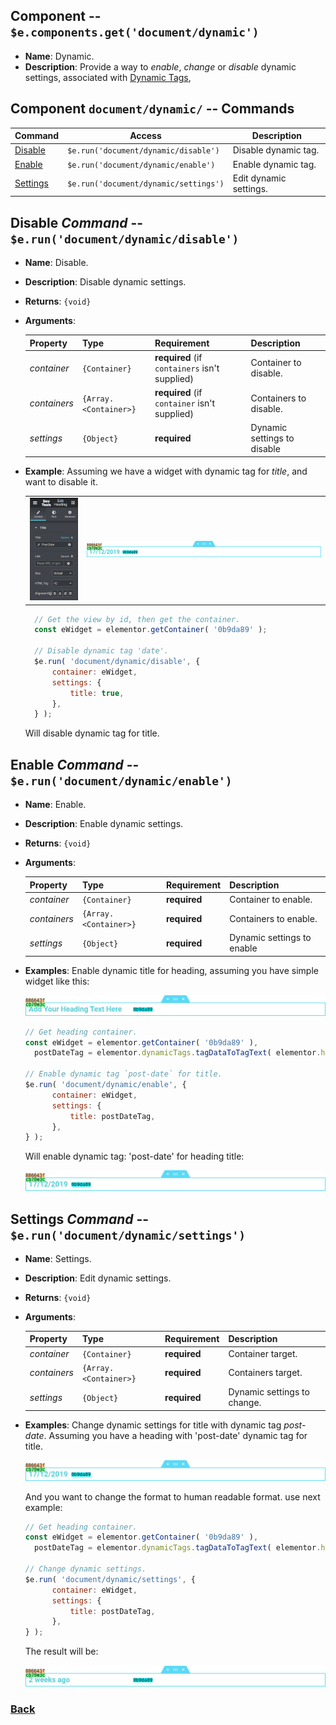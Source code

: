 ## Component -- `$e.components.get('document/dynamic')`

*  **Name**: Dynamic.
*  **Description**: Provide a way to _enable_, _change_ or _disable_ dynamic settings, associated with [Dynamic Tags](https://developers.elementor.com/dynamic-tags/),

## Component `document/dynamic/` -- Commands
| Command                                                         | Access                                  | Description
|-----------------------------------------------------------------|-----------------------------------------|-----------------------------------------
| [Disable](#disable-command----erundocumentdynamicdisable)       | `$e.run('document/dynamic/disable')`    | Disable dynamic tag.
| [Enable](#enable-command----erundocumentdynamicenable)          | `$e.run('document/dynamic/enable')`     | Enable dynamic tag.
| [Settings](#settings-command----erundocumentdynamicsettings)    | `$e.run('document/dynamic/settings')`   | Edit dynamic settings.


## Disable _Command_ -- `$e.run('document/dynamic/disable')`
*  **Name**: Disable.
*  **Description**: Disable dynamic settings.
*  **Returns**: `{void}`
*  **Arguments**:

   | Property     | Type                  | Requirement   | Description |
   |---           |---                    |---            |---|
   | _container_  | `{Container}`         | **required** (if `containers` isn't supplied)  | Container to disable.
   | _containers_ | `{Array.<Container>}` | **required** (if `container` isn't supplied)  | Containers to disable.
   | _settings_   | `{Object}`             | **required**  | Dynamic settings to disable <TODO EXPLAIN WHY>

* **Example**:
  Assuming we have a widget with dynamic tag for *title*, and want to disable it.

  |    |    |
  |---:|:---|
  | ![edit-heading-with-dynamic-title-date](./_images/edit-heading-with-dynamic-title-date.png) | ![widget-heading-with-dynamic-title-date](./_images/widget-heading-with-dynamic-title-date.png)

    ```javascript
      // Get the view by id, then get the container.
      const eWidget = elementor.getContainer( '0b9da89' );
  
      // Disable dynamic tag 'date'.
      $e.run( 'document/dynamic/disable', {
          container: eWidget,
          settings: {
              title: true,
          },
      } );
    ```
  Will disable dynamic tag for title.

## Enable _Command_ -- `$e.run('document/dynamic/enable')`
*  **Name**: Enable.
*  **Description**: Enable dynamic settings.
*  **Returns**: `{void}`
*  **Arguments**:

   | Property     | Type                  | Requirement   | Description |
   |---           |---                    |---            |---|
   | _container_  | `{Container}`         | **required**  | Container to enable.
   | _containers_ | `{Array.<Container>}` | **required**  | Containers to enable.
   | _settings_   | `{Object}`            | **required**  | Dynamic settings to enable

* **Examples**:
  Enable dynamic title for heading, assuming you have simple widget like this:

  ![widget-heading](../_images/widget-heading.png)
    ```javascript
    // Get heading container.
    const eWidget = elementor.getContainer( '0b9da89' ),
      postDateTag = elementor.dynamicTags.tagDataToTagText( elementor.helpers.getUniqueID(), 'post-date', new Backbone.Model( {} ));
  
    // Enable dynamic tag `post-date` for title.
    $e.run( 'document/dynamic/enable', {
          container: eWidget,
          settings: {
              title: postDateTag,
          },
    } );
    ```
  Will enable dynamic tag: 'post-date' for heading title:

  ![widget-heading-with-dynamic-title-date](./_images/widget-heading-with-dynamic-title-date.png)


## Settings _Command_ -- `$e.run('document/dynamic/settings')`
* **Name**: Settings.
* **Description**: Edit dynamic settings.
* **Returns**: `{void}`
* **Arguments**:

   | Property     | Type                  | Requirement   | Description | 
   |---           |---                    |---            |---|
   | _container_  | `{Container}`         | **required**  | Container target.
   | _containers_ | `{Array.<Container>}` | **required**  | Containers target.
   | _settings_   | `{Object}`            | **required**  | Dynamic settings to change.

* **Examples**:
  Change dynamic settings for title with dynamic tag *post-date*.
  Assuming you have a heading with 'post-date' dynamic tag for title.

  ![widget-heading-with-dynamic-title-date](./_images/widget-heading-with-dynamic-title-date.png)

  And you want to change the format to human readable format. use next example:

    ```javascript
    // Get heading container.
    const eWidget = elementor.getContainer( '0b9da89' ),
      postDateTag = elementor.dynamicTags.tagDataToTagText( elementor.helpers.getUniqueID(), 'post-date', new Backbone.Model( { format: 'human'} ));
    
    // Change dynamic settings.
    $e.run( 'document/dynamic/settings', {
          container: eWidget,
          settings: {
              title: postDateTag,
          },
    } );
    ```
  The result will be:

  ![widget-heading-with-dynamic-title-date-human-readable](./_images/widget-heading-with-dynamic-title-date-human-readable.png)


### [Back](../readme.md) 
